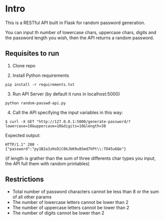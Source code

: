 # Intro

This is a RESTful API built in Flask for random password generation.

You can input th number of lowercase chars, uppercase chars, digits and the password length you wish, then the API returns a random password.

## Requisites to run

1. Clone repo

2. Install Python requirements

```
pip install -r requirements.txt
```

3. Run API Server (by default it runs in localhost:5000)

```
python random-passwd-api.py
```

4. Call the API specifying the input variables in this way:

```
$ curl -X GET "http://127.0.0.1:5000/generate-password/?lowercase=10&uppercase=10&digits=10&length=38
```
Expected output:
```
HTTP/1.1" 200 -
{"password":"py1B2a3zHsD|C0kJbK9u8Smd7hPt\\:TO45u6Qe"}
```
(if length is grather than the sum of three differents char types you input, the API full them with random printables)

## Restrictions

* Total number of password characters cannot be less than 8 or the sum of all other params
* The number of lowercase letters cannot be lower than 2
* The number of uppercase letters cannot be lower than 2
* The number of digits cannot be lower than 2
